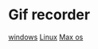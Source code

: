 # Gif recorder
[windows](https://getsharex.com)
[Linux](https://github.com/phw/peek)
[Max os](https://getkap.co/)
